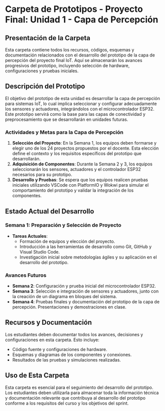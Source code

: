 # Carpeta de Prototipos - Proyecto Final: Unidad 1 - Capa de Percepción

## Presentación de la Carpeta
Esta carpeta contiene todos los recursos, códigos, esquemas y documentación relacionados con el desarrollo del prototipo de la capa de percepción del proyecto final IoT. Aquí se almacenarán los avances progresivos del prototipo, incluyendo selección de hardware, configuraciones y pruebas iniciales.

## Descripción del Prototipo
El objetivo del prototipo de esta unidad es desarrollar la capa de percepción para sistemas IoT, lo cual implica seleccionar y configurar adecuadamente los sensores y actuadores, integrándolos con el microcontrolador ESP32. Este prototipo servirá como la base para las capas de conectividad y preprocesamiento que se desarrollarán en unidades futuras.

### Actividades y Metas para la Capa de Percepción
1. **Selección del Proyecto**: En la Semana 1, los equipos deben formarse y elegir uno de los 24 proyectos propuestos por el docente. Esta elección define el contexto y los requisitos específicos del prototipo que desarrollarán.
2. **Adquisición de Componentes**: Durante la Semana 2 y 3, los equipos seleccionarán los sensores, actuadores y el controlador ESP32 necesarios para su prototipo.
3. **Desarrollo y Pruebas**: Se espera que los equipos realicen pruebas iniciales utilizando VSCode con PlatformIO y Wokwi para simular el comportamiento del prototipo y validar la integración de los componentes.

## Estado Actual del Desarrollo
### Semana 1: Preparación y Selección de Proyecto
- **Tareas Actuales**:
  - Formación de equipos y elección del proyecto.
  - Introducción a las herramientas de desarrollo como Git, GitHub y Visual Studio Code.
  - Investigación inicial sobre metodologías ágiles y su aplicación en el desarrollo del prototipo.

### Avances Futuros
- **Semana 2**: Configuración y prueba inicial del microcontrolador ESP32.
- **Semana 3**: Selección e integración de sensores y actuadores, junto con la creación de un diagrama en bloques del sistema.  
- **Semana 4**: Pruebas finales y documentación del prototipo de la capa de percepción. Presentaciones y demostraciones en clase.

## Recursos y Documentación
Los estudiantes deben documentar todos los avances, decisiones y configuraciones en esta carpeta. Esto incluye:
- Código fuente y configuraciones de hardware.
- Esquemas y diagramas de los componentes y conexiones.
- Resultados de las pruebas y simulaciones realizadas.

## Uso de Esta Carpeta
Esta carpeta es esencial para el seguimiento del desarrollo del prototipo. Los estudiantes deben utilizarla para almacenar toda la información técnica y documentación relevante que contribuya al desarrollo del prototipo conforme a los requisitos del curso y los objetivos del sprint.
